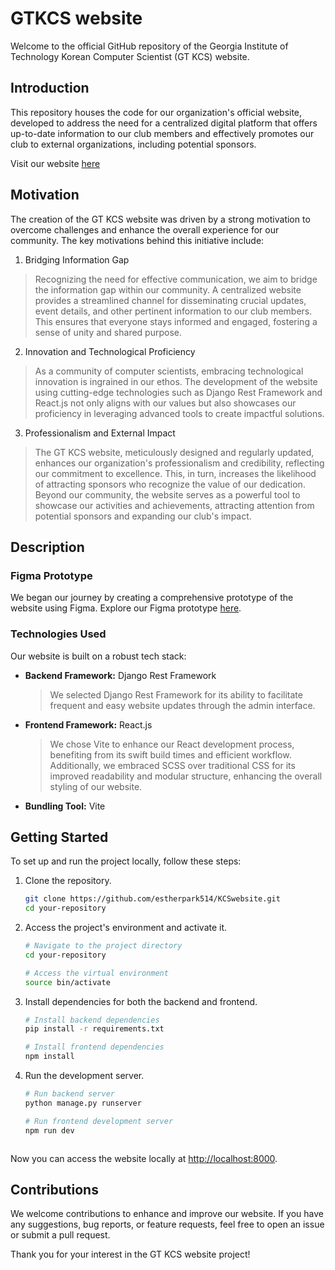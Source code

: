 # GTKCS website

Welcome to the official GitHub repository of the Georgia Institute of Technology Korean Computer Scientist (GT KCS) website.

## Introduction

This repository houses the code for our organization's official website, developed to address the need for a centralized digital platform that offers up-to-date information to our club members and effectively promotes our club to external organizations, including potential sponsors.

Visit our website [here](#link)

## Motivation

The creation of the GT KCS website was driven by a strong motivation to overcome challenges and enhance the overall experience for our community. The key motivations behind this initiative include:

1. Bridging Information Gap

> Recognizing the need for effective communication, we aim to bridge the information gap within our community. A centralized website provides a streamlined channel for disseminating crucial updates, event details, and other pertinent information to our club members. This ensures that everyone stays informed and engaged, fostering a sense of unity and shared purpose.

2. Innovation and Technological Proficiency

> As a community of computer scientists, embracing technological innovation is ingrained in our ethos. The development of the website using cutting-edge technologies such as Django Rest Framework and React.js not only aligns with our values but also showcases our proficiency in leveraging advanced tools to create impactful solutions.

3. Professionalism and External Impact

> The GT KCS website, meticulously designed and regularly updated, enhances our organization's professionalism and credibility, reflecting our commitment to excellence. This, in turn, increases the likelihood of attracting sponsors who recognize the value of our dedication. Beyond our community, the website serves as a powerful tool to showcase our activities and achievements, attracting attention from potential sponsors and expanding our club's impact.

## Description

### Figma Prototype

We began our journey by creating a comprehensive prototype of the website using Figma. Explore our Figma prototype [here](https://www.figma.com/proto/a7Y5R54AlNDmcG7zHNtHTz/webpage-design?type=design&node-id=3-4&t=XEcPpK40iMYaneqq-1&scaling=min-zoom&page-id=0%3A1&starting-point-node-id=3%3A4&mode=design).

### Technologies Used

Our website is built on a robust tech stack:

- **Backend Framework:** Django Rest Framework

  > We selected Django Rest Framework for its ability to facilitate frequent and easy website updates through the admin interface.

- **Frontend Framework:** React.js

  > We chose Vite to enhance our React development process, benefiting from its swift build times and efficient workflow. Additionally, we embraced SCSS over traditional CSS for its improved readability and modular structure, enhancing the overall styling of our website.

- **Bundling Tool:** Vite

## Getting Started

To set up and run the project locally, follow these steps:

1. Clone the repository.

   ```bash
   git clone https://github.com/estherpark514/KCSwebsite.git
   cd your-repository
   ```

2. Access the project's environment and activate it.

   ```bash
   # Navigate to the project directory
   cd your-repository

   # Access the virtual environment
   source bin/activate
   ```

3. Install dependencies for both the backend and frontend.

   ```bash
   # Install backend dependencies
   pip install -r requirements.txt

   # Install frontend dependencies
   npm install
   ```

4. Run the development server.

   ```bash
   # Run backend server
   python manage.py runserver

   # Run frontend development server
   npm run dev
   ```
   ```

Now you can access the website locally at [http://localhost:8000](http://localhost:8000).

## Contributions

We welcome contributions to enhance and improve our website. If you have any suggestions, bug reports, or feature requests, feel free to open an issue or submit a pull request.

Thank you for your interest in the GT KCS website project!
